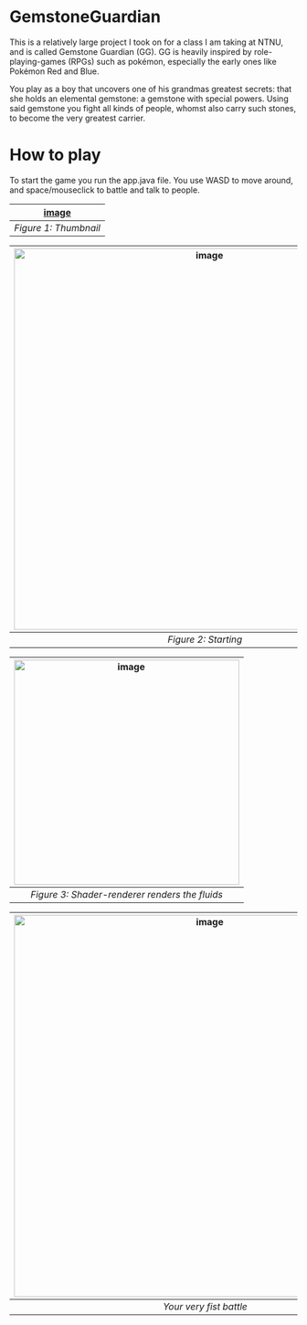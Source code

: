 # GemstoneGuardian
This is a relatively large project I took on for a class I am taking at NTNU, and is called Gemstone Guardian (GG). GG is heavily inspired by role-playing-games (RPGs) such as pokémon, especially the early ones like Pokémon Red and Blue. 

You play as a boy that uncovers one of his grandmas greatest secrets: that she holds an elemental gemstone: a gemstone with special powers. Using said gemstone you fight all kinds of people, whomst also carry such stones, to become the very greatest carrier. 

# How to play
To start the game you run the app.java file.
You use WASD to move around, and space/mouseclick to battle and talk to people.

|[image](https://github.com/Gunmy/GemstoneGuardian/assets/99408493/3742cb0f-1b10-4c6b-a173-39f2a2ad1590)|
|:--:|
|*Figure 1: Thumbnail*|

|<img width="668" alt="image" src="https://github.com/Gunmy/GemstoneGuardian/assets/99408493/1dcc7c39-b9fe-4a2e-88e5-6523d4f67cbd">|
|:--:|
|*Figure 2: Starting*|

|<img width="394" alt="image" src="https://github.com/Gunmy/GemstoneGuardian/assets/99408493/36cde972-5583-4d80-9cc5-c5ff7ee6a544">|
|:--:|
|*Figure 3: Shader-renderer renders the fluids*|

|<img width="669" alt="image" src="https://github.com/Gunmy/GemstoneGuardian/assets/99408493/40549f39-ad0d-4c10-91f4-d1196cbe8697">|
|:--:|
|*Your very fist battle*|






